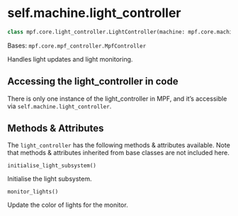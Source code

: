 
# self.machine.light_controller

``` python
class mpf.core.light_controller.LightController(machine: mpf.core.machine.MachineController)
```

Bases: `mpf.core.mpf_controller.MpfController`

Handles light updates and light monitoring.

## Accessing the light_controller in code

There is only one instance of the light_controller in MPF, and it’s accessible via `self.machine.light_controller`.

## Methods & Attributes

The `light_controller` has the following methods & attributes available. Note that methods & attributes inherited from base classes are not included here.

`initialise_light_subsystem()`

Initialise the light subsystem.

`monitor_lights()`

Update the color of lights for the monitor.
